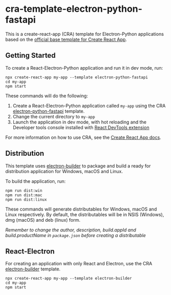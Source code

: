# cra-template-electron-python-fastapi

This is a create-react-app (CRA) template for Electron-Python applications based on the [official base template for Create React App](https://github.com/facebook/create-react-app/tree/master/packages/cra-template).

## Getting Started

To create a React-Electron-Python application and run it in dev mode, run:

```
npx create-react-app my-app --template electron-python-fastapi
cd my-app
npm start
```

These commands will do the following:

1. Create a React-Electron-Python application called `my-app` using the CRA [electron-python-fastapi](https://www.npmjs.com/package/cra-template-electron-python-fastapi) template.
2. Change the current directory to `my-app`
3. Launch the application in dev mode, with hot reloading and the Developer tools console installed with [React DevTools extension](https://github.com/facebook/react/tree/master/packages/react-devtools-extensions)

For more information on how to use CRA, see the [Create React App docs](https://reactjs.org/docs/create-a-new-react-app.html#create-react-app).

## Distribution

This template uses [electron-builder](https://www.electron.build/) to package and build a ready for distribution application for Windows, macOS and Linux.

To build the application, run:

```
npm run dist:win
npm run dist:mac
npm run dist:linux
```

These commands will generate distributables for Windows, macOS and Linux respectively.
By default, the distributables will be in NSIS (Windows), dmg (macOS) and deb (linux) form.

_Remember to change the author, description, build.appId and build.productName in `package.json` before creating a distributable_

## React-Electron

For creating an application with only React and Electron, use the CRA [electron-builder](https://www.npmjs.com/package/cra-template-electron-builder) template.

```
npx create-react-app my-app --template electron-builder
cd my-app
npm start
```
